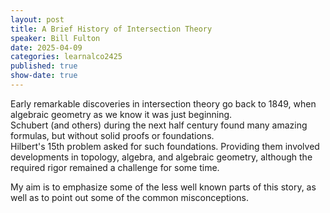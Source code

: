 ```yaml
---
layout: post
title: A Brief History of Intersection Theory
speaker: Bill Fulton
date: 2025-04-09
categories: learnalco2425
published: true
show-date: true
---
```

Early remarkable discoveries in intersection theory go back to
1849, when algebraic geometry as we know it was just beginning.  
Schubert (and others) during the next half century found
many amazing formulas, but without solid proofs or foundations.  
Hilbert's 15th problem asked for such foundations.  Providing
them involved developments in topology, algebra, and algebraic
geometry, although the required rigor remained a challenge for
some time.  

My aim is to emphasize some of the less well known parts of this
story, as well as to point out some of the common misconceptions.

